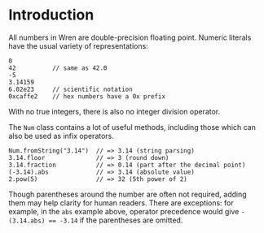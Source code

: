 # Introduction

All numbers in Wren are double-precision floating point.
Numeric literals have the usual variety of representations:

```wren
0
42          // same as 42.0
-5
3.14159
6.02e23     // scientific notation
0xcaffe2    // hex numbers have a 0x prefix
```

With no true integers, there is also no integer division operator.

The `Num` class contains a lot of useful methods, including those which can also be used as infix operators.

```wren
Num.fromString("3.14")  // => 3.14 (string parsing)
3.14.floor              // => 3 (round down)
3.14.fraction           // => 0.14 (part after the decimal point)
(-3.14).abs             // => 3.14 (absolute value)
2.pow(5)                // => 32 (5th power of 2)
```

Though parentheses around the number are often not required, adding them may help clarity for human readers.
There are exceptions: for example, in the `abs` example above, operator precedence would give `-(3.14.abs) == -3.14` if the parentheses are omitted.
